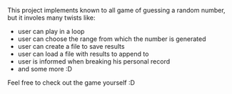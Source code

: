 This project implements known to all game of guessing a random number, but it involes many twists like:

-   user can play in a loop
-   user can choose the range from which the number is generated
-   user can create a file to save results
-   user can load a file with results to append to
-   user is informed when breaking his personal record
-   and some more :D

Feel free to check out the game yourself :D
